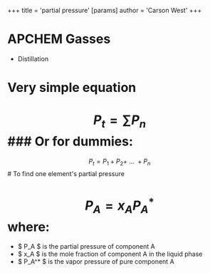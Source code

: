 +++
 title = 'partial pressure'
[params]
	author = 'Carson West'
+++
# APCHEM Gasses
- Distillation


# Very simple equation

#  $$ P_{t}=\sum P_{n} $$  ### Or for dummies:
  $$ P_{t} = P_{1}+P_{2}+\ ...\ + P_{n} $$  # To find one element's partial pressure
#  $$ P_A = x_A P_A^* $$  where:

*  $ P_A $  is the partial pressure of component A
*  $ x_A $  is the mole fraction of component A in the liquid phase
*  $ P_A^* $  is the vapor pressure of pure component A